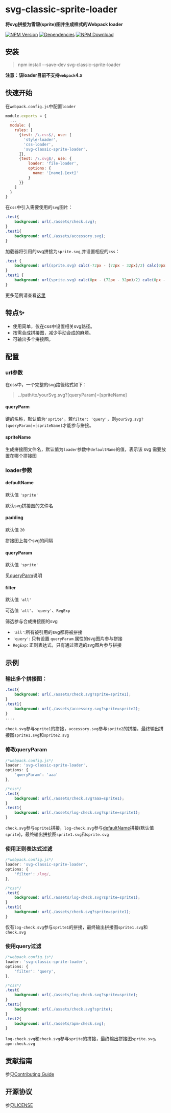 # svg-classic-sprite-loader

**将svg拼接为雪碧(sprite)图并生成样式的Webpack loader**

[![NPM Version][npm-img]][npm-url]
[![Dependencies][david-img]][david-url]
[![NPM Download][download-img]][download-url]

[circleci-img]: https://img.shields.io/circleci/project/github/vusion/svg-classic-sprite-loader.svg?style=flat-square
[circleci-url]: https://circleci.com/gh/vusion/svg-classic-sprite-loader
[npm-img]: http://img.shields.io/npm/v/svg-classic-sprite-loader.svg?style=flat-square
[npm-url]: http://npmjs.org/package/svg-classic-sprite-loader
[david-img]: http://img.shields.io/david/vusion/svg-classic-sprite-loader.svg?style=flat-square
[david-url]: https://david-dm.org/vusion/svg-classic-sprite-loader
[download-img]: https://img.shields.io/npm/dm/svg-classic-sprite-loader.svg?style=flat-square
[download-url]: https://npmjs.org/package/svg-classic-sprite-loader


## 安装


> npm install --save-dev svg-classic-sprite-loader


**注意：该loader目前不支持`webpack`4.x**


## 快速开始
在`webpack.config.js`中配置`loader`

```js
module.exports = {
  ...
  module: {
    rules: [
      {test: /\.css$/, use: [
        'style-loader',
        'css-loader',
        'svg-classic-sprite-loader',
      ]},
      {test: /\.svg$/, use: {
          loader: 'file-loader',
          options: {
            name: '[name].[ext]'
          }
      }}
    ]
  }
}
```

在`css`中引入需要使用的`svg`图片：

```css
.test{
    background: url(./assets/check.svg);
}
.test1{
    background: url(./assets/accessory.svg);
}
```

加载器将引用的svg拼接为`sprite.svg`,并设置相应的`css`：

```css
.test {
    background: url(sprite.svg) calc(-72px - (72px - 32px)/2) calc(0px - (72px - 32px)/2) no-repeat;
}
.test1 {
    background: url(sprite.svg) calc(0px - (72px - 32px)/2) calc(0px - (72px - 32px)/2) no-repeat;
}
```

更多范例请查看[这里](#示例)

## 特点:sparkles:
- 使用简单，仅在css中设置相关svg路径。
- 按需合成拼接图，减少手动合成的麻烦。
- 可输出多个拼接图。


## 配置

### url参数
在css中，一个完整的svg路径格式如下：
> ../path/to/yourSvg.svg?[queryParam]=[spriteName]

#### queryParm

键的名称，默认值为`'sprite'`，若`filter: 'query'`，则`yourSvg.svg?[queryParam]=[spriteName]`才能参与拼接。

#### spriteName

生成拼接图文件名，默认值为`loader`参数中`defaultName`的值，表示该 svg 需要放置在哪个拼接图


### loader参数
#### defaultName
默认值 `'sprite'`

默认svg拼接图的文件名

#### padding
默认值 `20`

拼接图上每个svg的间隔

#### queryParam
默认值 `'sprite'`

见[queryParm](#queryParm)说明

#### filter
默认值 `'all'`

可选值 `'all'`、`'query'`、`RegExp`

筛选参与合成拼接图的svg

 + `'all'`:所有被引用的svg都将被拼接
 + `'query'`: 只有设置 `queryParam` 属性的svg图片参与拼接
 + `RegExp`: 正则表达式，只有通过筛选的svg图片参与拼接

## 示例

### 输出多个拼接图：

```css
.test{
    background: url(./assets/check.svg?sprite=sprite1);
}
.test1{
    background: url(./assets/accessory.svg?sprite=sprite2);
}
....
```

`check.svg`参与`sprite1`的拼接，`accessory.svg`参与`sprite2`的拼接，最终输出拼接图`sprite1.svg`和`sprite2.svg`

### 修改queryParam


```js
/*webpack.config.js*/
loader: 'svg-classic-sprite-loader',
options: {
    'queryParam': 'aaa'
},
```

```css
/*css*/
.test{
    background: url(./assets/check.svg?aaa=sprite1);
}
.test1{
    background: url(./assets/log-check.svg?sprite=sprite1);
}
```

`check.svg`参与`sprite1`拼接，`log-check.svg`参与[defaultName](#defaultName)拼接(默认值`sprite`)，最终输出拼接图`sprite1.svg`和`sprite.svg`

### 使用正则表达式过滤


```js
/*webpack.config.js*/
loader: 'svg-classic-sprite-loader',
options: {
    'filter': /log/,
},
```

```css
/*css*/
.test{
    background: url(./assets/log-check.svg?sprite=sprite1);
}
.test1{
    background: url(./assets/check.svg?sprite=sprite1);
}
```

仅有`log-check.svg`参与`sprite1`的拼接，最终输出拼接图`sprite1.svg`和`check.svg`

### 使用query过滤

```js
/*webpack.config.js*/
loader: 'svg-classic-sprite-loader',
options: {
    'filter': 'query',
},
```

```css
/*css*/
.test{
    background: url(./assets/log-check.svg?sprite=sprite);
}
.test1{
    background: url(./assets/check.svg?sprite);
}
.test2{
    background: url(./assets/apm-check.svg);
}
```

`log-check.svg`和`check.svg`参与`sprite`的拼接，最终输出拼接图`sprite.svg`，`apm-check.svg`

## 贡献指南

参见[Contributing Guide](https://github.com/vusion/DOCUMENTATION/issues/4)

## 开源协议

参见[LICENSE](LICENSE)

